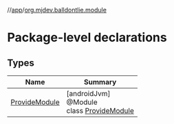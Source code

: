 //[app](../../index.md)/[org.mjdev.balldontlie.module](index.md)

# Package-level declarations

## Types

| Name | Summary |
|---|---|
| [ProvideModule](-provide-module/index.md) | [androidJvm]<br>@Module<br>class [ProvideModule](-provide-module/index.md) |
